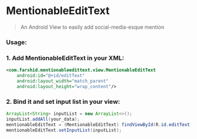 # MentionableEditText
> An Android View to easily add social-media-esque mention

### Usage:

### 1. Add MentionableEditText in your XML:
```xml
<com.farshid.mentionableedittext.view.MentionableEditText
    android:id="@+id/editText"
    android:layout_width="match_parent"
    android:layout_height="wrap_content"/>
```

### 2. Bind it and set input list in your view:
```java
ArrayList<String> inputList = new ArrayList<>();
inputList.addAll(your_data);
mentionableEditText = (MentionableEditText) findViewById(R.id.editText);
mentionableEditText.setInputList(inputList);
```
